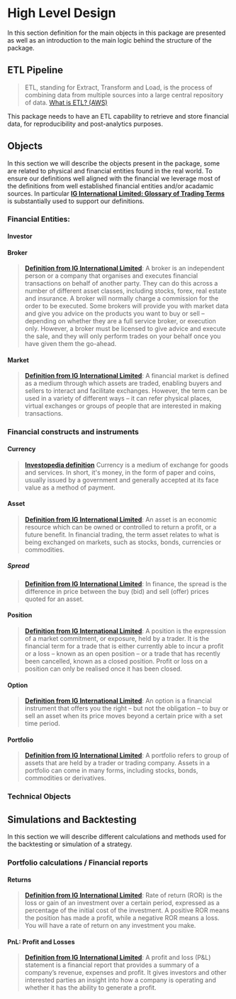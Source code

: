 
# High Level Design
In this section definition for the main objects in this package are presented as well as an introduction to the main logic behind the structure of the package.

## ETL Pipeline
> ETL, standing for Extract, Transform and Load, is the process of combining data from multiple sources into a large central repository of data.
> [What is ETL? (AWS)](https://aws.amazon.com/what-is/etl/)

This package needs to have an ETL capability to retrieve and store financial data, for reproducibility and post-analytics purposes.


## Objects
In this section we will describe the objects present in the package, some are related to physical and financial entities found in the real world. To ensure our definitions well aligned with the financial we leverage most of the definitions from well established financial entities and/or acadamic sources. In particular [**IG International Limited: Glossary of Trading Terms**](https://www.ig.com/en/glossary-trading-terms) is substantially used to support our definitions.

### Financial Entities:

#### Investor

#### Broker
>[**Definition from IG International Limited**](https://www.ig.com/en/glossary-trading-terms/broker-definition):
> A broker is an independent person or a company that organises and executes financial transactions on behalf of another party. They can do this across a number of different asset classes, including stocks, forex, real estate and insurance. A broker will normally charge a commission for the order to be executed.
>Some brokers will provide you with market data and give you advice on the products you want to buy or sell – depending on whether they are a full service broker, or execution only. However, a broker must be licensed to give advice and execute the sale, and they will only perform trades on your behalf once you have given them the go-ahead.
#### Market
>[**Definition from IG International Limited**](https://www.ig.com/en/glossary-trading-terms/market-definition):
>A financial market is defined as a medium through which assets are traded, enabling buyers and sellers to interact and facilitate exchanges. However, the term can be used in a variety of different ways – it can refer physical places, virtual exchanges or groups of people that are interested in making transactions.

### Financial constructs and instruments

#### Currency
> [**Investopedia definition**](https://www.investopedia.com/terms/c/currency.asp) 
> Currency is a medium of exchange for goods and services. In short, it's money, in the form of paper and coins, usually issued by a government and generally accepted at its face value as a method of payment.

#### Asset
>[**Definition from IG International Limited**](https://www.ig.com/en/glossary-trading-terms/assets-definition):
>An asset is an economic resource which can be owned or controlled to return a profit, or a future benefit. In financial trading, the term asset relates to what is being exchanged on markets, such as stocks, bonds, currencies or commodities.

##### Spread
>[**Definition from IG International Limited**](https://www.ig.com/en/glossary-trading-terms/spread-definition):
> In finance, the spread is the difference in price between the buy (bid) and sell (offer) prices quoted for an asset.

#### Position
>[**Definition from IG International Limited**](https://www.ig.com/en/glossary-trading-terms/position-definition):
> A position is the expression of a market commitment, or exposure, held by a trader. It is the financial term for a trade that is either currently able to incur a profit or a loss – known as an open position – or a trade that has recently been cancelled, known as a closed position. Profit or loss on a position can only be realised once it has been closed.

#### Option
>[**Definition from IG International Limited**](https://www.ig.com/en/glossary-trading-terms/option-definition):
> An option is a financial instrument that offers you the right – but not the obligation – to buy or sell an asset when its price moves beyond a certain price with a set time period.

#### Portfolio
>[**Definition from IG International Limited**](https://www.ig.com/en/glossary-trading-terms/portfolio-definition):
> A portfolio refers to group of assets that are held by a trader or trading company. Assets in a portfolio can come in many forms, including stocks, bonds, commodities or derivatives.

### Technical Objects



## Simulations and Backtesting
In this section we will describe different calculations and methods used for the backtesting or simulation of a strategy.

### Portfolio calculations / Financial reports

#### Returns
>[**Definition from IG International Limited**](https://www.ig.com/en/glossary-trading-terms/rate-of-return-definition): 
> Rate of return (ROR) is the loss or gain of an investment over a certain period, expressed as a percentage of the initial cost of the investment. A positive ROR means the position has made a profit, while a negative ROR means a loss. You will have a rate of return on any investment you make.
#### PnL: Profit and Losses
>[**Definition from IG International Limited**](https://www.ig.com/en/glossary-trading-terms/profit-and-loss-definition): 
> A profit and loss (P&L) statement is a financial report that provides a summary of a company’s revenue, expenses and profit. It gives investors and other interested parties an insight into how a company is operating and whether it has the ability to generate a profit.

